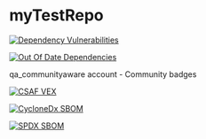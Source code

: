 # myTestRepo


[![Dependency Vulnerabilities](https://img.shields.io/endpoint?url=https%3A%2F%2Fqa-api-hooks.soos.io%2Fapi%2Fshieldsio-badges%3FbadgeType%3DDependencyVulnerabilities%26pid%3Dgv3105ibf%26branchName%3Dmain)](https://qa-app.soos.io)

[![Out Of Date Dependencies](https://img.shields.io/endpoint?url=https%3A%2F%2Fqa-api-hooks.soos.io%2Fapi%2Fshieldsio-badges%3FbadgeType%3DOutOfDateDependencies%26pid%3Dgv3105ibf%26branchName%3Dmain)](https://qa-app.soos.io)

qa_communityaware account - Community badges


[![CSAF VEX](https://img.shields.io/endpoint?url=https%3A%2F%2Fqa-api-hooks.soos.io%2Fapi%2Fshieldsio-badges%3FbadgeType%3DVexSbom%26pid%3Ds76ftm1q6)](https://qa-app.soos.io/research/repositories/github/soos-io/sample-project-npm/?attributionFormat=CsafVex)

[![CycloneDx SBOM](https://img.shields.io/endpoint?url=https%3A%2F%2Fqa-api-hooks.soos.io%2Fapi%2Fshieldsio-badges%3FbadgeType%3DCycloneDxSbom%26pid%3Ds76ftm1q6)](https://qa-app.soos.io/research/repositories/github/soos-io/sample-project-npm/?attributionFormat=CycloneDx)

[![SPDX SBOM](https://img.shields.io/endpoint?url=https%3A%2F%2Fqa-api-hooks.soos.io%2Fapi%2Fshieldsio-badges%3FbadgeType%3DSpdxSbom%26pid%3Ds76ftm1q6)](https://qa-app.soos.io/research/repositories/github/soos-io/sample-project-npm/?attributionFormat=Spdx)
